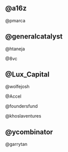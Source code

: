@a16z
 - 
@pmarca
 
@generalcatalyst
 - 
@htaneja
 
@8vc

@Lux_Capital
 - 
@wolfejosh
 
@Accel
 
@foundersfund
 
@khoslaventures
 
@ycombinator
 - 
@garrytan
